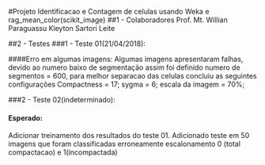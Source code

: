 #Projeto Identificacao e Contagem de celulas usando Weka e rag_mean_color(scikit_image)
##1 - Colaboradores
Prof. Mt. Willian Paraguassu
Kleyton Sartori Leite

##2 - Testes
###1 - Teste 01(21/04/2018):

####Erro em algumas imagens:
Algumas imagens apresentaram falhas, devido ao numero baixo de segmentação assim foi definido
numero de segmentos = 600, para melhor separacao das celulas concluiu as seguintes configurações
Compactness = 17; sygma  = 6; escala da imagem = 70%;

###2 - Teste 02(indeterminado):
#### Esperado:
Adicionar treinamento dos resultados do teste 01.
Adicionado teste em 50 imagens que foram classificadas erroneamente
escalonamento 0 (total compactacao) e 1(incompactada)
